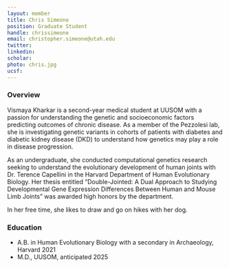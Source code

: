 ```yaml
---
layout: member
title: Chris Simeone
position: Graduate Student
handle: chrissimeone
email: christopher.simeone@utah.edu
twitter:
linkedin: 
scholar: 
photo: chris.jpg
ucsf: 
---
```


### Overview
Vismaya Kharkar is a second-year medical student at UUSOM with a passion for understanding the genetic and socioeconomic factors predicting outcomes of chronic disease. As a member of the Pezzolesi lab, she is investigating genetic variants in cohorts of patients with diabetes and diabetic kidney disease (DKD) to understand how genetics may play a role in disease progression.
 
As an undergraduate, she conducted computational genetics research seeking to understand the evolutionary development of human joints with Dr. Terence Capellini in the Harvard Department of Human Evolutionary Biology. Her thesis entitled “Double-Jointed: A Dual Approach to Studying Developmental Gene Expression Differences Between Human and Mouse Limb Joints” was awarded high honors by the department.
 
In her free time, she likes to draw and go on hikes with her dog.

### Education
- A.B. in Human Evolutionary Biology with a secondary in Archaeology, Harvard 2021
- M.D., UUSOM, anticipated 2025
